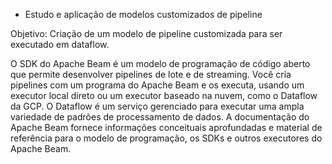 - Estudo e aplicação de modelos customizados de pipeline

Objetivo: Criação de um modelo de pipeline customizada para ser executado em dataflow.

O SDK do Apache Beam é um modelo de programação de código aberto que permite desenvolver pipelines de lote e de streaming. 
Você cria pipelines com um programa do Apache Beam e os executa, usando um executor local direto ou um executor baseado na nuvem, como o Dataflow da GCP. 
O Dataflow é um serviço gerenciado para executar uma ampla variedade de padrões de processamento de dados. 
A documentação do Apache Beam fornece informações conceituais aprofundadas e material de referência para o modelo de programação, os SDKs e outros executores do Apache Beam.

